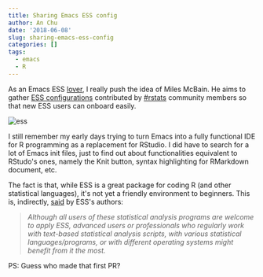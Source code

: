```yaml
---
title: Sharing Emacs ESS config
author: An Chu
date: '2018-06-08'
slug: sharing-emacs-ess-config
categories: []
tags:
  - emacs
  - R
---
```


As an Emacs ESS
[lover](https://anchu.rbind.io/2017/10/05/learning-to-love-emacs/), I really
push the idea of Miles McBain. He aims to gather [ESS
configurations](https://github.com/MilesMcBain/esscss) contributed by
[#rstats](https://twitter.com/search?q=%23rstats) community members so that new
ESS users can onboard easily.

![ess](/post/img/2018-06-08-sharing-emacs-ess-config/ess.png)

I still remember my early days trying to turn Emacs into a fully functional IDE
for R programming as a replacement for RStudio. I did have to search for a lot
of Emacs init files, just to find out about functionalities equivalent to
RStudo's ones, namely the Knit button, syntax highlighting for RMarkdown
document, etc.

The fact is that, while ESS is a great package for coding R (and other
statistical languages), it's not yet a friendly environment to beginners. This
is, indirectly, [said](http://ess.r-project.org/) by ESS's authors:

> _Although all users of these statistical analysis programs are welcome to
> apply ESS, advanced users or professionals who regularly work with text-based
> statistical analysis scripts, with various statistical languages/programs, or
> with different operating systems might benefit from it the most._


PS: Guess who made that first PR?
